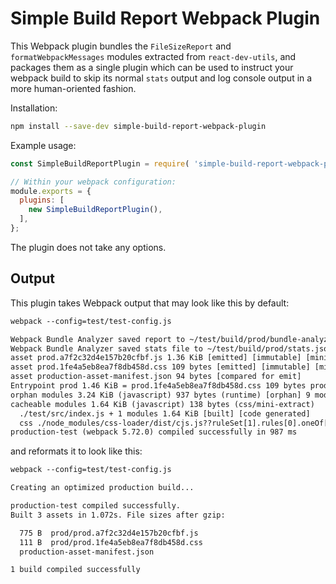 # Simple Build Report Webpack Plugin

This Webpack plugin bundles the `FileSizeReport` and `formatWebpackMessages` modules extracted from `react-dev-utils`, and packages them as a single plugin which can be used to instruct your webpack build to skip its normal `stats` output and log console output in a more human-oriented fashion.

Installation:

```sh
npm install --save-dev simple-build-report-webpack-plugin
```

Example usage:

```js
const SimpleBuildReportPlugin = require( 'simple-build-report-webpack-plugin' );

// Within your webpack configuration:
module.exports = {
  plugins: [
    new SimpleBuildReportPlugin(),
  ],
};
```

The plugin does not take any options.

## Output

This plugin takes Webpack output that may look like this by default:

```txt
webpack --config=test/test-config.js

Webpack Bundle Analyzer saved report to ~/test/build/prod/bundle-analyzer-report.html
Webpack Bundle Analyzer saved stats file to ~/test/build/prod/stats.json
asset prod.a7f2c32d4e157b20cfbf.js 1.36 KiB [emitted] [immutable] [minimized] (name: prod)
asset prod.1fe4a5eb8ea7f8db458d.css 109 bytes [emitted] [immutable] [minimized] (name: prod)
asset production-asset-manifest.json 94 bytes [compared for emit]
Entrypoint prod 1.46 KiB = prod.1fe4a5eb8ea7f8db458d.css 109 bytes prod.a7f2c32d4e157b20cfbf.js 1.36 KiB
orphan modules 3.24 KiB (javascript) 937 bytes (runtime) [orphan] 9 modules
cacheable modules 1.64 KiB (javascript) 138 bytes (css/mini-extract)
  ./test/src/index.js + 1 modules 1.64 KiB [built] [code generated]
  css ./node_modules/css-loader/dist/cjs.js??ruleSet[1].rules[0].oneOf[3].use[1]!./node_modules/postcss-loader/dist/cjs.js??ruleSet[1].rules[0].oneOf[3].use[2]!./node_modules/sass-loader/dist/cjs.js??ruleSet[1].rules[0].oneOf[3].use[3]!./test/src/style.scss 138 bytes [built] [code generated]
production-test (webpack 5.72.0) compiled successfully in 987 ms
```

and reformats it to look like this:

```txt
webpack --config=test/test-config.js

Creating an optimized production build...

production-test compiled successfully.
Built 3 assets in 1.072s. File sizes after gzip:

  775 B  prod/prod.a7f2c32d4e157b20cfbf.js
  111 B  prod/prod.1fe4a5eb8ea7f8db458d.css
  production-asset-manifest.json

1 build compiled successfully
```
